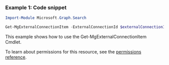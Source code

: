 ### Example 1: Code snippet

```powershellImport-Module Microsoft.Graph.Search

Get-MgExternalConnectionItem -ExternalConnectionId $externalConnectionId -ExternalItemId $externalItemId
```
This example shows how to use the Get-MgExternalConnectionItem Cmdlet.
To learn about permissions for this resource, see the [permissions reference](/graph/permissions-reference).

